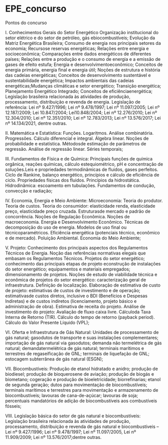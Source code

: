 # EPE_concurso
Pontos do concurso


I. Conhecimentos Gerais do Setor Energético Organização institucional do setor elétrico e do setor de petróleo,
gás ebiocombustíveis; Evolução da Matriz Energética Brasileira; Consumo de energia nos principais setores da
economia; Recursose reservas energéticas; Relações entre energia e socioeconômica; Comparações entre dados
energéticos de diferentes países; Relações entre a produção e o consumo de energia e a emissão de gases de
efeito estufa; Energia e desenvolvimentoeconômico; Conceitos de energia primária, energia final e energia útil;
Noções de estrutura e história das cadeias energéticas; Conceitos de desenvolvimento sustentável e
sustentabilidade energética; Impactos ambientais das cadeias energéticas;Mudanças climáticas e setor energético;
Transição energética; Planejamento Energético Integrado; Conceitos de eficiênciaenergética; Legislação brasileira
relacionada às atividades de produção, processamento, distribuição e revenda de energia. Legislação de referência:
Lei nº 9.427/1996; Lei nº 9.478/1997; Lei nº 11.097/2005; Lei nº 12.187/2009; Lei 10.847/2004; Lei10.848/2004;
Lei nº 12.276/2010; Lei nº 12.304/2010; Lei nº 12.351/2010; Lei nº 12.783/2013; Lei nº 13.576/2017; Lei nº
14.134/2021, dentre outras.

II. Matemática e Estatística: Funções.
Logaritmos. Análise combinatória. Progressões. Cálculo diferencial e integral. Álgebra linear. Noções de
probabilidade e estatística. Métodosde estimação de parâmetros de regressão. Análise de regressão linear. Séries
temporais;

III. Fundamentos de Física e de Química: Principais funções de química orgânica, reações químicas,
cálculo estequiométrico, pH e concentração de soluções.Leis e propriedades termodinâmicas de fluidos, gases
perfeitos. Ciclo de Rankine, balanço energético, princípios e cálculo de eficiência de ciclo. Propriedades físicas dos
fluidos. Princípios da hidrostática. Hidrodinâmica: escoamento em tubulações. Fundamentos de condução,
convecção e radiação;

IV. Economia, Energia e Meio Ambiente: Microeconomia: Teoria do produtor. Teoria de
custos. Teoria do consumidor: elasticidade renda, elasticidade preço, elasticidade preço cruzada. Estruturasde
mercado e padrão de concorrência. Noções de Regulação Econômica. Noções de macroeconomia. Energia e
Desenvolvimento Econômico. Técnicas de decomposição do uso de energia. Modelos de uso final ou técnicoparamétricos. 
Eficiência energética (potenciais técnico, econômico e de mercado). Poluição Ambiental. Economia
do Meio Ambiente; 

V. Projeto: Conhecimento dos principais aspectos dos Regulamentos Técnicos de Energia.
Noção das referências normativas elegais que embasam os Regulamentos Técnicos. Projetos do setor energético;
conhecimento das principais etapas de projeto econstrução de instalações do setor energético; equipamentos e
materiais empregados; dimensionamento de projetos. Noções de estudo de viabilidade técnica e econômica de 
projetos do setor energético: caracterização geral de infraestrutura. Definição de localização. Elaboração de
estimativa de custo de projeto: estimativas de custos de investimento e de operação; estimativasde custos diretos,
inclusive o BDI (Benefícios e Despesas Indiretas) e de custos indiretos (licenciamento, projeto básico e
administração de obra). Estimativa de receita do projeto. Análise de investimento do projeto: Avaliação de fluxo
caixa livre. Cálculoda Taxa Interna de Retorno (TIR). Cálculo do tempo de retorno (payback period). Cálculo do
Valor Presente Líquido (VPL); 

VI. Oferta e Infraestrutura de Gás Natural: Unidades de processamento de gás
natural; gasodutos de transporte e suas instalações complementares; importação de gás natural via gasodutos;
demanda não termelétrica de gás natural; demandatermelétrica de gás natural; terminais marítimos e terrestres
de regaseificação de GNL; terminais de liquefação de GNL; estocagem subterrânea de gás natural (ESGN); 

VII.
Biocombustíveis: Produção de etanol hidratado e anidro; produção de biodiesel; produção de bioquerosene de
aviação; produção de biogás e biometano; cogeração e produção de bioeletricidade; biorrefinarias; etanol de
segunda geração; dutos para movimentação de biocombustíveis; terminais marítimos e terrestres para
movimentação e armazenamento de biocombustíveis; lavouras de cana-de-açúcar; lavouras de soja; percentuais
mandatórios de adição de biocombustíveis aos combustíveis fósseis; 

VIII. Legislação básica do setor de gás natural
e biocombustíveis: Legislação brasileira relacionada às atividades de produção, processamento, distribuição e
revenda de gás natural e biocombustíveis – Lei nº 9.427/1996; Lei nº 9.478/1997; Lei nº 11.097/2005, Lei nº
11.909/2009; Lei nº 13.576/2017;dentre outras.
